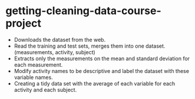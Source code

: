 # getting-cleaning-data-course-project

* Downloads the dataset from the web. 
* Read the training and test sets, merges them into one dataset. (measurements, activity, subject)
* Extracts only the measurements on the mean and standard deviation for each measurement. 
* Modify activity names to be descriptive and label the dataset with these variable names.
* Creating a tidy data set with the average of each variable for each activity and each subject.
